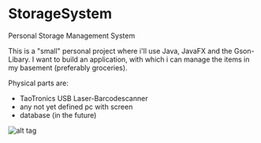 # StorageSystem
Personal Storage Management System

This is a "small" personal project where i'll use Java, JavaFX and the Gson-Libary.
I want to build an application, with which i can manage the items in my basement (preferably groceries).

Physical parts are: 
  - TaoTronics USB Laser-Barcodescanner
  - any not yet defined pc with screen
  - database (in the future)

![alt tag](http://ecx.images-amazon.com/images/I/71T55P9USGL._SL1500_.jpg)
